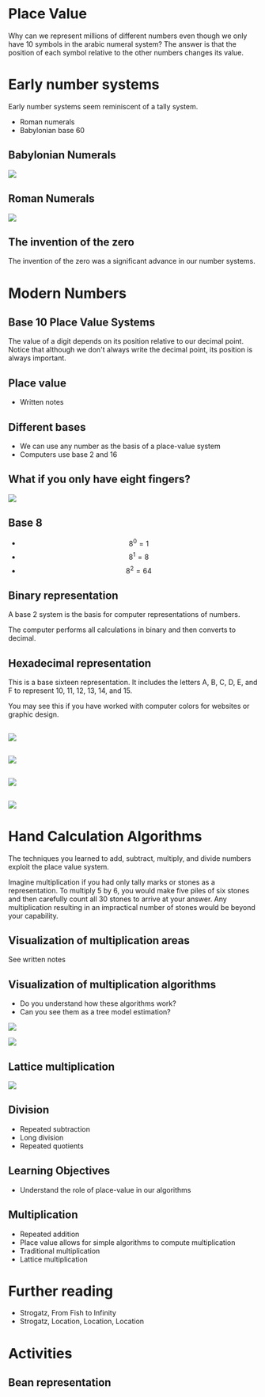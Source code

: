 # Place Value

Why can we represent millions of different numbers even though we only
have 10 symbols in the arabic numeral system?  The answer is that the
position of each symbol relative to the other numbers changes its value.

# Early number systems

Early number systems seem reminiscent of a tally system.

- Roman numerals
- Babylonian base 60

## Babylonian Numerals
![](./figures/babylonian.png)

## Roman Numerals
![](./figures/roman-numerals.jpg)

## The invention of the zero

The invention of the zero was a significant advance in our number
systems.

# Modern Numbers

## Base 10 Place Value Systems

The value of a digit depends on its position relative to our decimal
point.  Notice that although we don't always write the decimal point,
its position is always important.

## Place value
- Written notes

## Different bases
- We can use any number as the basis of a place-value system
- Computers use base 2 and 16

## What if you only have eight fingers?
![](./figures/eight-fingers.png)

## Base 8
- $$8^0 = 1$$
- $$8^1 = 8$$
- $$8^2 = 64$$

## Binary representation

A base 2 system is the basis for computer representations of numbers.

The computer performs all calculations in binary and then converts to
decimal.

## Hexadecimal representation

This is a base sixteen representation.  It includes the letters A, B, C,
D, E, and F to represent 10, 11, 12, 13, 14, and 15.

You may see this if you have worked with computer colors for websites or
graphic design.

##
![](./figures/place-value-base-8.png)

##
![](./figures/place-value-base-10.png)

##
![](./figures/place-value-representations.png)

##
![](./figures/place-value.png)


# Hand Calculation Algorithms

The techniques you learned to add, subtract, multiply, and divide
numbers exploit the place value system.

Imagine multiplication if you had only tally marks or stones as a
representation.  To multiply 5 by 6, you would make five piles of six
stones and then carefully count all 30 stones to arrive at your answer.
Any multiplication resulting in an impractical number of stones would be
beyond your capability.

## Visualization of multiplication areas
See written notes

## Visualization of multiplication algorithms

- Do you understand how these algorithms work?
- Can you see them as a tree model estimation?



![](../figures/multiplication.png)

![](../figures/area_multiplication.png)

## Lattice multiplication
![](./figures/lattice-multiplication.jpg)

## Division
- Repeated subtraction
- Long division
- Repeated quotients

<!-- graphical display of multiplication squares -->

## Learning Objectives
- Understand the role of place-value in our algorithms

## Multiplication
- Repeated addition
- Place value allows for simple algorithms to compute multiplication
- Traditional multiplication
- Lattice multiplication


# Further reading

- Strogatz, From Fish to Infinity
- Strogatz, Location, Location, Location

# Activities

## Bean representation


